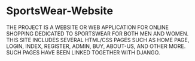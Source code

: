 # SportsWear-Website
THE PROJECT IS A WEBSITE OR WEB APPLICATION FOR ONLINE SHOPPING DEDICATED TO SPORTSWEAR FOR BOTH MEN AND WOMEN.
THIS SITE INCLUDES SEVERAL HTML/CSS PAGES SUCH AS HOME PAGE, LOGIN, INDEX, REGISTER, ADMIN, BUY, ABOUT-US, AND OTHER MORE. SUCH PAGES HAVE BEEN LINKED TOGETHER WITH DJANGO.
